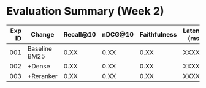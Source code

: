 # Evaluation Summary (Week 2)

| Exp ID | Change | Recall@10 | nDCG@10 | Faithfulness | Latency (ms) | Notes |
|-------:|--------|-----------|---------|--------------|--------------|------|
| 001    | Baseline BM25 | 0.XX | 0.XX | 0.XX | XXXX |  |
| 002    | +Dense | 0.XX | 0.XX | 0.XX | XXXX |  |
| 003    | +Reranker | 0.XX | 0.XX | 0.XX | XXXX |  |

